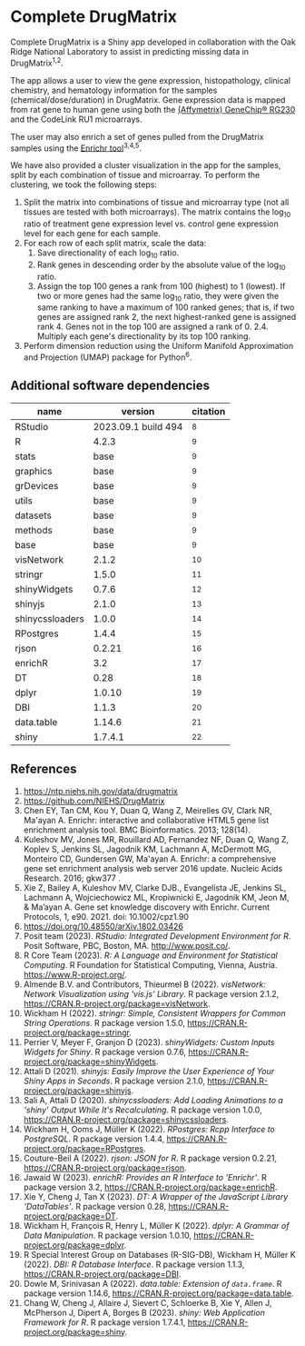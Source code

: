 # Complete DrugMatrix
Complete DrugMatrix is a Shiny app developed in collaboration with the Oak Ridge National Laboratory to assist in predicting missing data in DrugMatrix<sup>1,2</sup>.

The app allows a user to view the gene expression, histopathology, clinical chemistry, and hematology information for the samples (chemical/dose/duration) in DrugMatrix. Gene expression data is mapped from rat gene to human gene using both the [(Affymetrix) GeneChip® RG230](https://www.thermofisher.com/order/catalog/product/901259) and the CodeLink RU1 microarrays.

The user may also enrich a set of genes pulled from the DrugMatrix samples using the [Enrichr tool](https://maayanlab.cloud/Enrichr/)<sup>3,4,5</sup>. 

We have also provided a cluster visualization in the app for the samples, split by each combination of tissue and microarray. To perform the clustering, we took the following steps:
1. Split the matrix into combinations of tissue and microarray type (not all tissues are tested with both microarrays). The matrix contains the log<sub>10</sub> ratio of treatment gene expression level vs. control gene expression level for each gene for each sample.
2. For each row of each split matrix, scale the data:  
    1. Save directionality of each log<sub>10</sub> ratio.
    2. Rank genes in descending order by the absolute value of the log<sub>10</sub> ratio.
    3. Assign the top 100 genes a rank from 100 (highest) to 1 (lowest). If two or more genes had the same log<sub>10</sub> ratio, they were given the same ranking to have a maximum of 100 ranked genes; that is, if two genes are assigned rank 2, the next highest-ranked gene is assigned rank 4. Genes not in the top 100 are assigned a rank of 0.
  2.4. Multiply each gene's directionality by its top 100 ranking.
3. Perform dimension reduction using the Uniform Manifold Approximation and Projection (UMAP) package for Python<sup>6</sup>.

## Additional software dependencies
| name | version | citation |
|------|-------|-------|
| RStudio | 2023.09.1 build 494 | <sup>8</sup> |
| R | 4.2.3 | <sup>9</sup> |
| stats | base | <sup>9</sup> |
| graphics | base | <sup>9</sup> |
| grDevices | base | <sup>9</sup> |
| utils | base | <sup>9</sup> |
| datasets | base | <sup>9</sup> |
| methods | base | <sup>9</sup> |
| base | base | <sup>9</sup> |
| visNetwork | 2.1.2 | <sup>10</sup> |
| stringr | 1.5.0 | <sup>11</sup> |
| shinyWidgets | 0.7.6 | <sup>12</sup> |
| shinyjs | 2.1.0 | <sup>13</sup> |
| shinycssloaders | 1.0.0 | <sup>14</sup> |
| RPostgres | 1.4.4 | <sup>15</sup> |
| rjson | 0.2.21 | <sup>16</sup> |
| enrichR | 3.2 | <sup>17</sup> |
| DT | 0.28 | <sup>18</sup> |
| dplyr | 1.0.10 | <sup>19</sup> |
| DBI | 1.1.3 | <sup>20</sup> |
| data.table | 1.14.6 | <sup>21</sup> |
| shiny | 1.7.4.1 | <sup>22</sup> |

## References
1. https://ntp.niehs.nih.gov/data/drugmatrix
2. https://github.com/NIEHS/DrugMatrix
3. Chen EY, Tan CM, Kou Y, Duan Q, Wang Z, Meirelles GV, Clark NR, Ma'ayan A.
Enrichr: interactive and collaborative HTML5 gene list enrichment analysis tool. BMC Bioinformatics. 2013; 128(14).
4. Kuleshov MV, Jones MR, Rouillard AD, Fernandez NF, Duan Q, Wang Z, Koplev S, Jenkins SL, Jagodnik KM, Lachmann A, McDermott MG, Monteiro CD, Gundersen GW, Ma'ayan A.
Enrichr: a comprehensive gene set enrichment analysis web server 2016 update. Nucleic Acids Research. 2016; gkw377 .
5. Xie Z, Bailey A, Kuleshov MV, Clarke DJB., Evangelista JE, Jenkins SL, Lachmann A, Wojciechowicz ML, Kropiwnicki E, Jagodnik KM, Jeon M, & Ma’ayan A.
Gene set knowledge discovery with Enrichr. Current Protocols, 1, e90. 2021. doi: 10.1002/cpz1.90
6. https://doi.org/10.48550/arXiv.1802.03426
8. Posit team (2023). _RStudio: Integrated Development Environment for R_. Posit Software, PBC, Boston, MA. <http://www.posit.co/>.
9. R Core Team (2023). _R: A Language and Environment for Statistical Computing_. R Foundation for Statistical Computing, Vienna, Austria. <https://www.R-project.org/>.
10. Almende B.V. and Contributors, Thieurmel B (2022). _visNetwork: Network Visualization using 'vis.js' Library_. R package version 2.1.2, <https://CRAN.R-project.org/package=visNetwork>.
11. Wickham H (2022). _stringr: Simple, Consistent Wrappers for Common String Operations_. R package version 1.5.0, <https://CRAN.R-project.org/package=stringr>.
12. Perrier V, Meyer F, Granjon D (2023). _shinyWidgets: Custom Inputs Widgets for Shiny_. R package version 0.7.6, <https://CRAN.R-project.org/package=shinyWidgets>.
13. Attali D (2021). _shinyjs: Easily Improve the User Experience of Your Shiny Apps in Seconds_. R package version 2.1.0, <https://CRAN.R-project.org/package=shinyjs>.
14. Sali A, Attali D (2020). _shinycssloaders: Add Loading Animations to a 'shiny' Output While It's Recalculating_. R package version 1.0.0, <https://CRAN.R-project.org/package=shinycssloaders>.
15. Wickham H, Ooms J, Müller K (2022). _RPostgres: Rcpp Interface to PostgreSQL_. R package version 1.4.4, <https://CRAN.R-project.org/package=RPostgres>.
16. Couture-Beil A (2022). _rjson: JSON for R_. R package version 0.2.21, <https://CRAN.R-project.org/package=rjson>.
17. Jawaid W (2023). _enrichR: Provides an R Interface to 'Enrichr'_. R package version 3.2, <https://CRAN.R-project.org/package=enrichR>.
18. Xie Y, Cheng J, Tan X (2023). _DT: A Wrapper of the JavaScript Library 'DataTables'_. R package version 0.28, <https://CRAN.R-project.org/package=DT>.
19. Wickham H, François R, Henry L, Müller K (2022). _dplyr: A Grammar of Data Manipulation_. R package version 1.0.10, <https://CRAN.R-project.org/package=dplyr>.
20. R Special Interest Group on Databases (R-SIG-DB), Wickham H, Müller K (2022). _DBI: R Database Interface_. R package version 1.1.3, <https://CRAN.R-project.org/package=DBI>.
21. Dowle M, Srinivasan A (2022). _data.table: Extension of `data.frame`_. R package version 1.14.6, <https://CRAN.R-project.org/package=data.table>.
22. Chang W, Cheng J, Allaire J, Sievert C, Schloerke B, Xie Y, Allen J, McPherson J, Dipert A, Borges B (2023). _shiny: Web Application Framework for R_. R package version 1.7.4.1, <https://CRAN.R-project.org/package=shiny>.
